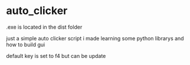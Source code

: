 # auto_clicker

.exe is located in the dist folder

just a simple auto clicker script i made learning some python librarys and how to build gui

default key is set to f4 but can be update
